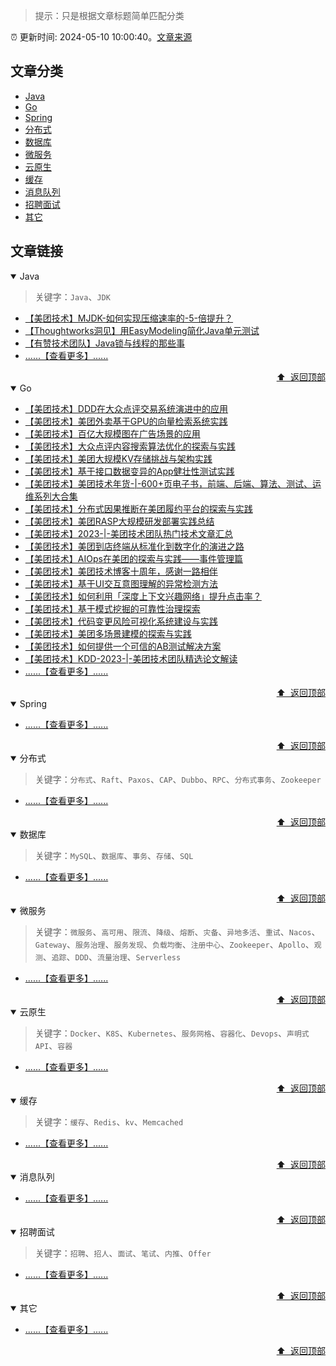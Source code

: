 > 提示：只是根据文章标题简单匹配分类

:alarm_clock: 更新时间: 2024-05-10 10:00:40。[文章来源](/README.md)

## 文章分类

- [Java](#java) 
- [Go](#go) 
- [Spring](#spring) 
- [分布式](#分布式) 
- [数据库](#数据库) 
- [微服务](#微服务) 
- [云原生](#云原生) 
- [缓存](#缓存) 
- [消息队列](#消息队列) 
- [招聘面试](#招聘面试) 
- [其它](#其它) 

## 文章链接

<details open>
<summary id="java">
 Java
</summary>
<p></p>


> 关键字：`Java`、`JDK`



- [【美团技术】MJDK-如何实现压缩速率的-5-倍提升？](https://tech.meituan.com/2023/08/31/meituan-mjdk-mzlib.html)
- [【Thoughtworks洞见】用EasyModeling简化Java单元测试](https://insights.thoughtworks.cn/simplify-java-unit-test-data-preparation-with-easymodeling/)
- [【有赞技术团队】Java锁与线程的那些事](https://tech.youzan.com/javasuo-yu-xian-cheng-de-na-xie-shi/)
- [......【查看更多】......](/details/tags/java.md)

<div align="right"><a href="#文章分类">⬆ &nbsp;返回顶部</a></div>
</details>

<details open>
<summary id="go">
 Go
</summary>
<p></p>




- [【美团技术】DDD在大众点评交易系统演进中的应用](https://tech.meituan.com/2024/05/09/ddd-practice-trading-system.html)
- [【美团技术】美团外卖基于GPU的向量检索系统实践](https://tech.meituan.com/2024/04/11/gpu-vector-retrieval-system-practice.html)
- [【美团技术】百亿大规模图在广告场景的应用](https://tech.meituan.com/2024/03/29/large-scale-graph-application.html)
- [【美团技术】大众点评内容搜索算法优化的探索与实践](https://tech.meituan.com/2024/03/21/content-search-algorithm-optimization.html)
- [【美团技术】美团大规模KV存储挑战与架构实践](https://tech.meituan.com/2024/03/15/kv-squirrel-cellar.html)
- [【美团技术】基于接口数据变异的App健壮性测试实践](https://tech.meituan.com/2024/02/29/meituan-robustness-practice.html)
- [【美团技术】美团技术年货-|-600+页电子书，前端、后端、算法、测试、运维系列大合集](https://tech.meituan.com/2024/02/01/2023-spring-festival-present.html)
- [【美团技术】分布式因果推断在美团履约平台的探索与实践](https://tech.meituan.com/2024/01/25/identify-causal-effect.html)
- [【美团技术】美团RASP大规模研发部署实践总结](https://tech.meituan.com/2024/01/19/runtime-application-self-protection-practice-in-meituan.html)
- [【美团技术】2023-|-美团技术团队热门技术文章汇总](https://tech.meituan.com/2024/01/04/tech-meituan-summary-2023.html)
- [【美团技术】美团到店终端从标准化到数字化的演进之路](https://tech.meituan.com/2023/12/29/the-evolution-of-terminals-from-standardization-to-digitalization.html)
- [【美团技术】AIOps在美团的探索与实践——事件管理篇](https://tech.meituan.com/2023/12/22/aiops-based-incident-management.html)
- [【美团技术】美团技术博客十周年，感谢一路相伴](https://tech.meituan.com/2023/12/04/ten-years-of-meituan-technology-blog.html)
- [【美团技术】基于UI交互意图理解的异常检测方法](https://tech.meituan.com/2023/11/23/the-intent-of-ui-interaction-understanding.html)
- [【美团技术】如何利用「深度上下文兴趣网络」提升点击率？](https://tech.meituan.com/2023/11/09/how-to-model-context-information-in-deep-interest-network.html)
- [【美团技术】基于模式挖掘的可靠性治理探索](https://tech.meituan.com/2023/10/12/exploration-of-reliability-governance-based-on-pattern-mining.html)
- [【美团技术】代码变更风险可视化系统建设与实践](https://tech.meituan.com/2023/09/22/construction-and-practice-of-code-change-risk-visualization-system.html)
- [【美团技术】美团多场景建模的探索与实践](https://tech.meituan.com/2023/09/14/demand-side-platform.html)
- [【美团技术】如何提供一个可信的AB测试解决方案](https://tech.meituan.com/2023/08/24/ab-test-practice-in-meituan.html)
- [【美团技术】KDD-2023-|-美团技术团队精选论文解读](https://tech.meituan.com/2023/08/11/meituan-kdd-2023.html)
- [......【查看更多】......](/details/tags/go.md)

<div align="right"><a href="#文章分类">⬆ &nbsp;返回顶部</a></div>
</details>

<details open>
<summary id="spring">
 Spring
</summary>
<p></p>




- [......【查看更多】......](/details/tags/spring.md)

<div align="right"><a href="#文章分类">⬆ &nbsp;返回顶部</a></div>
</details>

<details open>
<summary id="分布式">
 分布式
</summary>
<p></p>


> 关键字：`分布式`、`Raft`、`Paxos`、`CAP`、`Dubbo`、`RPC`、`分布式事务`、`Zookeeper`



- [......【查看更多】......](/details/tags/distribute.md)

<div align="right"><a href="#文章分类">⬆ &nbsp;返回顶部</a></div>
</details>

<details open>
<summary id="数据库">
 数据库
</summary>
<p></p>


> 关键字：`MySQL`、`数据库`、`事务`、`存储`、`SQL`



- [......【查看更多】......](/details/tags/db.md)

<div align="right"><a href="#文章分类">⬆ &nbsp;返回顶部</a></div>
</details>

<details open>
<summary id="微服务">
 微服务
</summary>
<p></p>


> 关键字：`微服务`、`高可用`、`限流`、`降级`、`熔断`、`灾备`、`异地多活`、`重试`、`Nacos`、`Gateway`、`服务治理`、`服务发现`、`负载均衡`、`注册中心`、`Zookeeper`、`Apollo`、`观测`、`追踪`、`DDD`、`流量治理`、`Serverless`



- [......【查看更多】......](/details/tags/microservice.md)

<div align="right"><a href="#文章分类">⬆ &nbsp;返回顶部</a></div>
</details>

<details open>
<summary id="云原生">
 云原生
</summary>
<p></p>


> 关键字：`Docker`、`K8S`、`Kubernetes`、`服务网格`、`容器化`、`Devops`、`声明式API`、`容器`



- [......【查看更多】......](/details/tags/cloud.md)

<div align="right"><a href="#文章分类">⬆ &nbsp;返回顶部</a></div>
</details>

<details open>
<summary id="缓存">
 缓存
</summary>
<p></p>


> 关键字：`缓存`、`Redis`、`kv`、`Memcached`



- [......【查看更多】......](/details/tags/cache.md)

<div align="right"><a href="#文章分类">⬆ &nbsp;返回顶部</a></div>
</details>

<details open>
<summary id="消息队列">
 消息队列
</summary>
<p></p>




- [......【查看更多】......](/details/tags/mq.md)

<div align="right"><a href="#文章分类">⬆ &nbsp;返回顶部</a></div>
</details>

<details open>
<summary id="招聘面试">
 招聘面试
</summary>
<p></p>


> 关键字：`招聘`、`招人`、`面试`、`笔试`、`内推`、`Offer`



- [......【查看更多】......](/details/tags/job-interview.md)

<div align="right"><a href="#文章分类">⬆ &nbsp;返回顶部</a></div>
</details>

<details open>
<summary id="其它">
 其它
</summary>
<p></p>




- [......【查看更多】......](/details/tags/other.md)

<div align="right"><a href="#文章分类">⬆ &nbsp;返回顶部</a></div>
</details>

